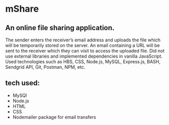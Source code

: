 # mShare

## An online file sharing application.
The sender enters the receiver’s email address
and uploads the file which will be temporarily
stored on the server.
An email containing a URL will be sent to the
receiver which they can visit to access the
uploaded file.
Did not use external libraries and implemented
dependencies in vanilla JavaScript.
Used technologies such as HBS, CSS, Node.js,
MySQL, Express.js, BASH, Sendgrid API, Git,
Postman, NPM, etc.

## tech used:

- MySQl
- Node.js
- HTML
- CSS
- Nodemailer package for email transfers

